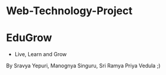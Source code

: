 # Web-Technology-Project


# EduGrow
  - Live, Learn and Grow
  
By Sravya Yepuri, Manognya Singuru, Sri Ramya Priya Vedula ;)
